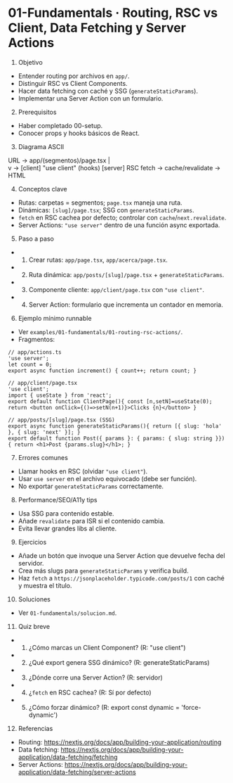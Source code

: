 # 01-Fundamentals · Routing, RSC vs Client, Data Fetching y Server Actions

1) Objetivo
- Entender routing por archivos en `app/`.
- Distinguir RSC vs Client Components.
- Hacer data fetching con caché y SSG (`generateStaticParams`).
- Implementar una Server Action con un formulario.

2) Prerequisitos
- Haber completado 00-setup.
- Conocer props y hooks básicos de React.

3) Diagrama ASCII

URL -> app/(segmentos)/page.tsx
        |            \
        v             -> [client] "use client" (hooks)
   [server] RSC fetch -> cache/revalidate -> HTML

4) Conceptos clave
- Rutas: carpetas = segmentos; `page.tsx` maneja una ruta.
- Dinámicas: `[slug]/page.tsx`; SSG con `generateStaticParams`.
- `fetch` en RSC cachea por defecto; controlar con `cache`/`next.revalidate`.
- Server Actions: `"use server"` dentro de una función async exportada.

5) Paso a paso
- 1. Crear rutas: `app/page.tsx`, `app/acerca/page.tsx`.
- 2. Ruta dinámica: `app/posts/[slug]/page.tsx` + `generateStaticParams`.
- 3. Componente cliente: `app/client/page.tsx` con `"use client"`.
- 4. Server Action: formulario que incrementa un contador en memoria.

6) Ejemplo mínimo runnable
- Ver `examples/01-fundamentals/01-routing-rsc-actions/`.
- Fragmentos:
```tsx
// app/actions.ts
'use server';
let count = 0;
export async function increment() { count++; return count; }

// app/client/page.tsx
'use client';
import { useState } from 'react';
export default function ClientPage(){ const [n,setN]=useState(0); return <button onClick={()=>setN(n+1)}>Clicks {n}</button> }

// app/posts/[slug]/page.tsx (SSG)
export async function generateStaticParams(){ return [{ slug: 'hola' }, { slug: 'next' }]; }
export default function Post({ params }: { params: { slug: string }}) { return <h1>Post {params.slug}</h1>; }
```

7) Errores comunes
- Llamar hooks en RSC (olvidar `"use client"`).
- Usar `use server` en el archivo equivocado (debe ser función).
- No exportar `generateStaticParams` correctamente.

8) Performance/SEO/A11y tips
- Usa SSG para contenido estable.
- Añade `revalidate` para ISR si el contenido cambia.
- Evita llevar grandes libs al cliente.

9) Ejercicios
- Añade un botón que invoque una Server Action que devuelve fecha del servidor.
- Crea más slugs para `generateStaticParams` y verifica build.
- Haz `fetch` a `https://jsonplaceholder.typicode.com/posts/1` con caché y muestra el título.

10) Soluciones
- Ver `01-fundamentals/solucion.md`.

11) Quiz breve
- 1. ¿Cómo marcas un Client Component? (R: "use client")
- 2. ¿Qué export genera SSG dinámico? (R: generateStaticParams)
- 3. ¿Dónde corre una Server Action? (R: servidor)
- 4. ¿`fetch` en RSC cachea? (R: Sí por defecto)
- 5. ¿Cómo forzar dinámico? (R: export const dynamic = 'force-dynamic')

12) Referencias
- Routing: https://nextjs.org/docs/app/building-your-application/routing
- Data fetching: https://nextjs.org/docs/app/building-your-application/data-fetching/fetching
- Server Actions: https://nextjs.org/docs/app/building-your-application/data-fetching/server-actions
